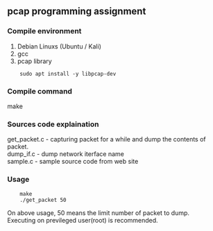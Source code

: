 ## pcap programming assignment


### Compile environment

1. Debian Linuxs (Ubuntu / Kali)
2. gcc
3. pcap library
```
    sudo apt install -y libpcap-dev
```

### Compile command

make

### Sources code explaination

get_packet.c - capturing packet for a while and dump the contents of packet.    
dump_if.c - dump network iterface name    
sample.c - sample source code from web site


### Usage
```
	make
	./get_packet 50
```

On above usage, 50 means the limit number of packet to dump.    
Executing on previleged user(root) is recommended.